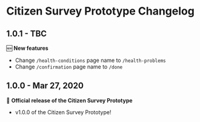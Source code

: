 # Citizen Survey Prototype Changelog

## 1.0.1 - TBC

:new: **New features**

- Change `/health-conditions` page name to `/health-problems`
- Change `/confirmation` page name to `/done`

## 1.0.0 - Mar 27, 2020

:tada: **Official release of the Citizen Survey Prototype**

- v1.0.0 of the Citizen Survey Prototype!
